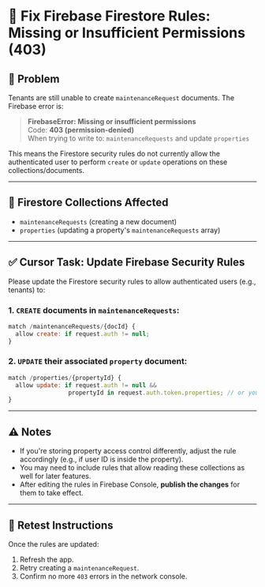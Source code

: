 
# 🔐 Fix Firebase Firestore Rules: Missing or Insufficient Permissions (403)

## 🧩 Problem

Tenants are still unable to create `maintenanceRequest` documents. The Firebase error is:

> **FirebaseError: Missing or insufficient permissions**  
> Code: **403 (permission-denied)**  
> When trying to write to: `maintenanceRequests` and update `properties`

This means the Firestore security rules do not currently allow the authenticated user to perform `create` or `update` operations on these collections/documents.

---

## 📂 Firestore Collections Affected

- `maintenanceRequests` (creating a new document)
- `properties` (updating a property's `maintenanceRequests` array)

---

## ✅ Cursor Task: Update Firebase Security Rules

Please update the Firestore security rules to allow authenticated users (e.g., tenants) to:

### 1. `CREATE` documents in `maintenanceRequests`:
```js
match /maintenanceRequests/{docId} {
  allow create: if request.auth != null;
}
```

### 2. `UPDATE` their associated `property` document:
```js
match /properties/{propertyId} {
  allow update: if request.auth != null &&
                 propertyId in request.auth.token.properties; // or your user->property logic
}
```

---

## ⚠️ Notes

- If you're storing property access control differently, adjust the rule accordingly (e.g., if user ID is inside the property).
- You may need to include rules that allow reading these collections as well for later features.
- After editing the rules in Firebase Console, **publish the changes** for them to take effect.

---

## 🔁 Retest Instructions

Once the rules are updated:
1. Refresh the app.
2. Retry creating a `maintenanceRequest`.
3. Confirm no more `403` errors in the network console.

